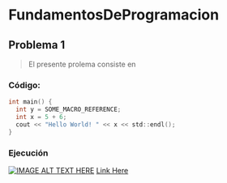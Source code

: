 # FundamentosDeProgramacion

## Problema 1 
>El presente prolema consiste en 

### Código:

```c
int main() {
  int y = SOME_MACRO_REFERENCE;
  int x = 5 + 6;
  cout << "Hello World! " << x << std::endl();
}
```

### Ejecución
[![IMAGE ALT TEXT HERE](https://img.youtube.com/vi/rtkQoiVPM9M/0.jpg)](https://www.youtube.com/watch?v=rtkQoiVPM9M)
[Link Here](https://youtu.be/rtkQoiVPM9M)
